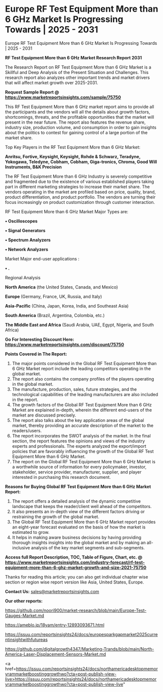 # Europe RF Test Equipment More than 6 GHz Market Is Progressing Towards | 2025 - 2031
Europe RF Test Equipment More than 6 GHz Market Is Progressing Towards | 2025 - 2031

<strong>RF Test Equipment More than 6 GHz Market Research Report 2031</strong>

The Research Report on RF Test Equipment More than 6 GHz Market is a Skillful and Deep Analysis of the Present Situation and Challenges. This research report also analyzes other important trends and market drivers that will affect market growth over 2025-2031.

<strong>Request Sample Report @ <a href=https://www.marketreportsinsights.com/sample/75750>https://www.marketreportsinsights.com/sample/75750</a></strong>

This RF Test Equipment More than 6 GHz market report aims to provide all the participants and the vendors will all the details about growth factors, shortcomings, threats, and the profitable opportunities that the market will present in the near future. The report also features the revenue share, industry size, production volume, and consumption in order to gain insights about the politics to contest for gaining control of a large portion of the market share.

Top Key Players in the RF Test Equipment More than 6 GHz Market:

<strong>Anritsu, Fortive, Keysight, Keysight, Rohde & Schwarz, Teradyne, Yokogawa, Teledyne, Cobham, Cobham, Giga-tronics, Chroma, Good Will Instruments, B&K Precision</strong>

The RF Test Equipment More than 6 GHz Industry is severely competitive and fragmented due to the existence of various established players taking part in different marketing strategies to increase their market share. The vendors operating in the market are profiled based on price, quality, brand, product differentiation, and product portfolio. The vendors are turning their focus increasingly on product customization through customer interaction.

RF Test Equipment More than 6 GHz Market Major Types are:

<strong>• Oscilloscopes

• Signal Generators

• Spectrum Analyzers

• Network Analyzers</strong>

Market Major end-user applications :

<strong>• .</strong>

Regional Analysis

</u><strong><b>North America</b></strong> (the United States, Canada, and Mexico)

<strong><b>Europe </b></strong>(Germany, France, UK, Russia, and Italy)

<strong><b>Asia-Pacific</b></strong> (China, Japan, Korea, India, and Southeast Asia)

<strong><b>South America</b></strong> (Brazil, Argentina, Colombia, etc.)

<strong><b>The Middle East and Africa</b></strong> (Saudi Arabia, UAE, Egypt, Nigeria, and South Africa)

<strong>Go For Interesting Discount Here: <a href=https://www.marketreportsinsights.com/discount/75750>https://www.marketreportsinsights.com/discount/75750</a></strong>

<strong>Points Covered in The Report:</strong>
<ol>
  <li>The major points considered in the Global RF Test Equipment More than 6 GHz Market report include the leading competitors operating in the global market.</li>
  <li>The report also contains the company profiles of the players operating in the global market.</li>
  <li>The manufacture, production, sales, future strategies, and the technological capabilities of the leading manufacturers are also included in the report.</li>
  <li>The growth factors of the Global RF Test Equipment More than 6 GHz Market are explained in-depth, wherein the different end-users of the market are discussed precisely.</li>
  <li>The report also talks about the key application areas of the global market, thereby providing an accurate description of the market to the readers/users.</li>
  <li>The report incorporates the SWOT analysis of the market. In the final section, the report features the opinions and views of the industry experts and professionals. The experts analyzed the export/import policies that are favorably influencing the growth of the Global RF Test Equipment More than 6 GHz Market.</li>
  <li>The report on the Global RF Test Equipment More than 6 GHz Market is a worthwhile source of information for every policymaker, investor, stakeholder, service provider, manufacturer, supplier, and player interested in purchasing this research document.</li>
</ol>
<strong>Reasons for Buying Global RF Test Equipment More than 6 GHz Market Report:</strong>

<ol>
  <li>The report offers a detailed analysis of the dynamic competitive landscape that keeps the reader/client well ahead of the competitors.</li>
  <li>It also presents an in-depth view of the different factors driving or restraining the growth of the global market.</li>
  <li>The Global RF Test Equipment More than 6 GHz Market report provides an eight-year forecast evaluated on the basis of how the market is estimated to grow.</li>
  <li>It helps in making aware business decisions by having providing thorough insights insights into the global market and by making an all-inclusive analysis of the key market segments and sub-segments.</li>
</ol>
<strong>Access full Report Description, TOC, Table of Figure, Chart, etc. @ <a href=https://www.marketreportsinsights.com/industry-forecast/rf-test-equipment-more-than-6-ghz-market-growth-and-size-2021-75750>https://www.marketreportsinsights.com/industry-forecast/rf-test-equipment-more-than-6-ghz-market-growth-and-size-2021-75750</a></strong>


Thanks for reading this article; you can also get individual chapter wise section or region wise report version like Asia, United States, Europe.

<strong>Contact Us:</strong>
sales@marketreportsinsights.com

<strong>Our other reports:</strong>

<a href=https://github.com/noori900/market-research/blob/main/Europe-Test-Gauges-Market.md>https://github.com/noori900/market-research/blob/main/Europe-Test-Gauges-Market.md</a>

<a href=https://ameblo.jp/18yam/entry-12893093671.html>https://ameblo.jp/18yam/entry-12893093671.html</a>

<a href=https://issuu.com/reportsinsights24/docs/europesparkgapmarket2025currentinsightwithfutureas>https://issuu.com/reportsinsights24/docs/europesparkgapmarket2025currentinsightwithfutureas</a>

<a href=https://github.com/digitalgrowth4347/Marketing-Trands/blob/main/North-America-Laser-Displacement-Sensors-Market.md>https://github.com/digitalgrowth4347/Marketing-Trands/blob/main/North-America-Laser-Displacement-Sensors-Market.md</a>

<a href=https://issuu.com/reportsinsights24/docs/northamericadesktopmemoryrammarketboostinggrowthwo?cta=post-publish-view-live>https://issuu.com/reportsinsights24/docs/northamericadesktopmemoryrammarketboostinggrowthwo?cta=post-publish-view-live</a>"
